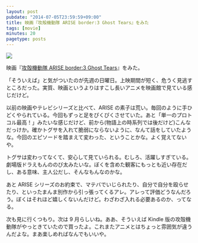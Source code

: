 ```yaml
---
layout: post
pubdate: "2014-07-05T23:59:59+09:00"
title: 映画『攻殻機動隊 ARISE border:3 Ghost Tears』をみた
tags: [movie]
minutes: 20
pagetype: posts
---
```

![](http://img.bouzuya.net/2014-07-05.png)

映画『[攻殻機動隊 ARISE border:3 Ghost Tears][kokaku-a]』をみた。

「そういえば」と気がついたのが先週の日曜日。上映期間が短く、危うく見逃すところだった。実質、映画というよりはすこし長いアニメを映画館で見ている感じだけど。

以前の映画やテレビシリーズと比べて、ARISE の素子は荒い。毎回のように手ひどくやられている。今回もずっと足をぴくぴくさせていた。あと「単一のプロトコル最高！」みたいな感じだけど、前から(物語上の時系列では後だけど)こんなだっけか。確かトグサを入れて脆弱にならないように、なんて話をしていたような。今回のエピソードを踏まえて変わった、ということかな。よく覚えてないや。

トグサは変わってなくて、安心して見ていられる。むしろ、活躍しすぎている。劇場版ドラえもんののび太みたいな。ぼくを含めた観客にもっとも近い存在だし、ある意味、主人公だし、そんなもんなのかな。

あと ARISE シリーズのお約束で、マテバでいじられたり、自分で自分を殴らせたり、といったまんま別作から引っ張ってくるアレ。アレって評価どうなんだろう。ぼくはそれほど嬉しくないんだけど。わざわざ入れる必要あるのか、ってなる。

次も見に行くつもり。次は 9 月らしいね。ああ、そういえば Kindle 版の攻殻機動隊がやっときていたので買ったよ。これまたアニメとはちょっと雰囲気が違うんだよな。まあ楽しめればなんでもいいや。

[kokaku-a]: http://kokaku-a.jp/
